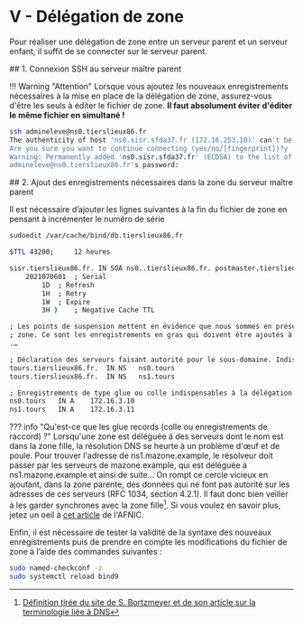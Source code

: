 # V - Délégation de zone

Pour réaliser une délégation de zone entre un serveur parent et un serveur enfant, il suffit de se connecter sur le serveur parent.

## 1. Connexion SSH au serveur maître parent

!!! Warning  "Attention"
    Lorsque vous ajoutez les nouveaux enregistrements nécessaires à la mise en place de la délégation de zone, assurez-vous d'être les seuls à éditer le fichier de zone. **Il faut absolument éviter d'éditer le même fichier en simultané !**

```bash
ssh admineleve@ns0.tierslieux86.fr
The authenticity of host 'ns0.sisr.sfda37.fr (172.16.253.10)' can't be established.ECDSA key fingerprint is SHA256:86URTSy4kQ4hHHPu9nTP3oXRAEH9RCTp4/3JHv0qe+g.
Are you sure you want to continue connecting (yes/no/[fingerprint])?y
Warning: Permanently added 'ns0.sisr.sfda37.fr' (ECDSA) to the list of known hosts.
admineleve@ns0.tierslieux86.fr's password:
```

## 2. Ajout des enregistrements nécessaires dans la zone du serveur maître parent

Il est nécessaire d’ajouter les lignes suivantes à la fin du fichier de zone en pensant à incrémenter le numéro de série

```bash
sudoedit /var/cache/bind/db.tierslieux86.fr
```

```bash
$TTL 43200; 	12 heures

sisr.tierslieux86.fr. IN SOA ns0..tierslieux86.fr. postmaster.tierslieux86.fr. (
	2021070601	; Serial
		1D	; Refresh
		1H	; Retry
		1W	; Expire
		3H )	; Negative Cache TTL

; Les points de suspension mettent en évidence que nous sommes en présence d’un extrait de fichier de 
; zone. Ce sont les enregistrements en gras qui doivent être ajoutés à l’existant.
.…

; Déclaration des serveurs faisant autorité pour le sous-domaine. Indispensable à la délégation
tours.tierslieux86.fr.	IN NS	ns0.tours
tours.tierslieux86.fr.	IN NS	ns1.tours

; Enregistrements de type glue ou colle indispensables à la délégation de zone
ns0.tours	IN A	172.16.3.10
ns1.tours	IN A	172.16.3.11
```

??? info "Qu'est-ce que les glue records (colle ou enregistrements de raccord) ?"
    Lorsqu'une zone est déléguée à des serveurs dont le nom est dans la zone fille, la résolution DNS se heurte à un problème d'œuf et de poule. Pour trouver l'adresse de ns1.mazone.example, le résolveur doit passer par les serveurs de mazone.example, qui est déléguée à ns1.mazone.example et ainsi de suite... On rompt ce cercle vicieux en ajoutant, dans la zone parente, des données qui ne font pas autorité sur les adresses de ces serveurs (RFC 1034, section 4.2.1). Il faut donc bien veiller à les garder synchrones avec la zone fille[^1]. Si vous voulez en savoir plus, jetez un oeil à [cet article](https://www.afnic.fr/observatoire-ressources/papier-expert/le-dns-ca-colle-ou-ca-ne-colle-pas/) de l'AFNIC.

Enfin, il est nécessaire de tester la validité de la syntaxe des nouveaux enregistrements puis de prendre en compte les modifications du fichier de zone à l’aide des commandes suivantes :

```bash
sudo named-checkconf -z
sudo systemctl reload bind9
```

[^1]: [Définition tirée du site de S. Bortzmeyer et de son article sur la terminologie liée à DNS](https://www.bortzmeyer.org/9499.html) 
